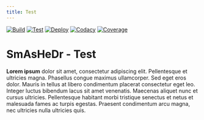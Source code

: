 ```yaml
---
title: Test
---
```


[![Build](https://github.com/django-files/django-files/actions/workflows/build.yaml/badge.svg)](https://github.com/django-files/django-files/actions/workflows/build.yaml)
[![Test](https://github.com/django-files/django-files/actions/workflows/test.yaml/badge.svg)](https://github.com/django-files/django-files/actions/workflows/test.yaml)
[![Deploy](https://img.shields.io/drone/build/django-files/django-files?label=Deploy&logo=drone&server=https%3A%2F%2Fdrone.hosted-domains.com)](https://drone.hosted-domains.com/django-files/django-files)
[![Codacy](https://img.shields.io/codacy/grade/7c41f4f6526c4233ba1304bfb45981c4?label=Codacy&logo=codacy&logoColor=white)](https://app.codacy.com/gh/django-files/django-files/dashboard)
[![Coverage](https://img.shields.io/codacy/coverage/7c41f4f6526c4233ba1304bfb45981c4?label=Coverage&logo=codacy&logoColor=white)](https://app.codacy.com/gh/django-files/django-files/dashboard)

# SmAsHeDr - Test

**Lorem ipsum** dolor sit amet, consectetur adipiscing elit. Pellentesque et ultricies
magna. Phasellus congue maximus ullamcorper. Sed eget eros dolor. Mauris in tellus
at libero condimentum placerat consectetur eget leo. Integer luctus bibendum lacus
sit amet venenatis. Maecenas aliquet nunc et cursus ultricies. Pellentesque habitant
morbi tristique senectus et netus et malesuada fames ac turpis egestas. Praesent
condimentum arcu magna, nec ultricies nulla ultricies quis.
